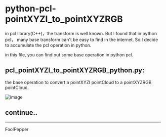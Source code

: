 # python-pcl-pointXYZI_to_pointXYZRGB
in pcl library(C++)，the transform is well known. But I found that in python pcl， many base transform can't be easy to find in the internet. So I decide to accumulate the pcl operation in python.

in this file, you can find out some base operation in python pcl.

## pcl_pointXYZI_to_pointXYZRGB_python.py:
   the base operation to convert a pointXYZI pointCloud to a pointXYZRGB pointCloud.
   
   ![image](https://github.com/ButBueatiful/dotvim/raw/master/screenshots/vim-screenshot.jpg)

## continue..
---
FoolPepper
